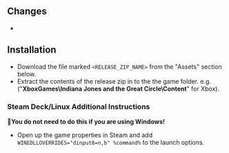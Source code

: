## Changes
- 

## Installation
- Download the file marked `<RELEASE_ZIP_NAME>` from the "Assets" section below.
- Extract the contents of the release zip in to the the game folder.
e.g. ("**XboxGames\Indiana Jones and the Great Circle\Content**" for Xbox).

### Steam Deck/Linux Additional Instructions
🚩**You do not need to do this if you are using Windows!**
- Open up the game properties in Steam and add `WINEDLLOVERRIDES="dinput8=n,b" %command%` to the launch options.
